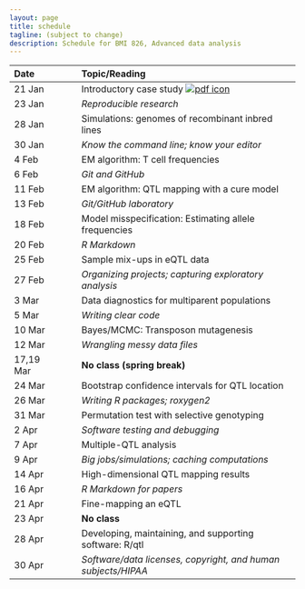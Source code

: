 ```yaml
---
layout: page
title: schedule
tagline: (subject to change)
description: Schedule for BMI 826, Advanced data analysis
---
```


| Date      | &nbsp;&nbsp;&nbsp;&nbsp;   | Topic/Reading  |
| :-------- | -- | :----- |
| 21 Jan    |    | Introductory case study [![pdf icon](https://kbroman.org/pages/icons16/pdf-icon.png)](01_intro.pdf)
| 23 Jan    |    | _Reproducible research_
| 28 Jan    |    | Simulations: genomes of recombinant inbred lines
| 30 Jan    |    | _Know the command line; know your editor_
| 4 Feb     |    | EM algorithm: T cell frequencies
| 6 Feb     |    | _Git and GitHub_
| 11 Feb    |    | EM algorithm: QTL mapping with a cure model
| 13 Feb    |    | _Git/GitHub laboratory_
| 18 Feb    |    | Model misspecification: Estimating allele frequencies
| 20 Feb    |    | _R Markdown_
| 25 Feb    |    | Sample mix-ups in eQTL data
| 27 Feb    |    | _Organizing projects; capturing exploratory analysis_
| 3 Mar     |    | Data diagnostics for multiparent populations
| 5 Mar     |    | _Writing clear code_
| 10 Mar    |    | Bayes/MCMC: Transposon mutagenesis
| 12 Mar    |    | _Wrangling messy data files_
| 17,19 Mar |    | **No class (spring break)** |
| 24 Mar    |    | Bootstrap confidence intervals for QTL location
| 26 Mar    |    | _Writing R packages; roxygen2_
| 31 Mar    |    | Permutation test with selective genotyping
| 2 Apr     |    | _Software testing and debugging_
| 7 Apr     |    | Multiple-QTL analysis
| 9 Apr     |    | _Big jobs/simulations; caching computations_
| 14 Apr    |    | High-dimensional QTL mapping results
| 16 Apr    |    | _R Markdown for papers_
| 21 Apr    |    | Fine-mapping an eQTL
| 23 Apr    |    | **No class**
| 28 Apr    |    | Developing, maintaining, and supporting software: R/qtl
| 30 Apr    |    | _Software/data licenses, copyright, and human subjects/HIPAA_
